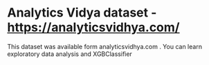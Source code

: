 # Analytics  Vidya dataset  - https://analyticsvidhya.com/

This dataset was available form analyticsvidhya.com . You can learn exploratory data analysis and   XGBClassifier